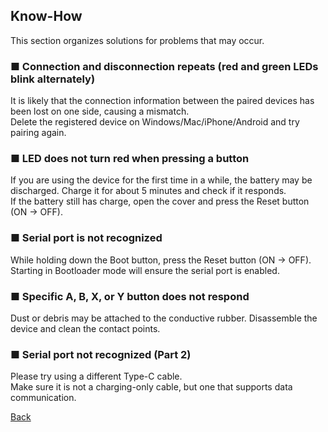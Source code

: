 ## Know-How
This section organizes solutions for problems that may occur.

### ■ Connection and disconnection repeats (red and green LEDs blink alternately)
It is likely that the connection information between the paired devices has been lost on one side, causing a mismatch.  
Delete the registered device on Windows/Mac/iPhone/Android and try pairing again.

### ■ LED does not turn red when pressing a button
If you are using the device for the first time in a while, the battery may be discharged. Charge it for about 5 minutes and check if it responds.  
If the battery still has charge, open the cover and press the Reset button (ON -> OFF).

### ■ Serial port is not recognized
While holding down the Boot button, press the Reset button (ON -> OFF).  
Starting in Bootloader mode will ensure the serial port is enabled.

### ■ Specific A, B, X, or Y button does not respond
Dust or debris may be attached to the conductive rubber. Disassemble the device and clean the contact points.

### ■ Serial port not recognized (Part 2)
Please try using a different Type-C cable.  
Make sure it is not a charging-only cable, but one that supports data communication.

[Back](../README.en.md)
